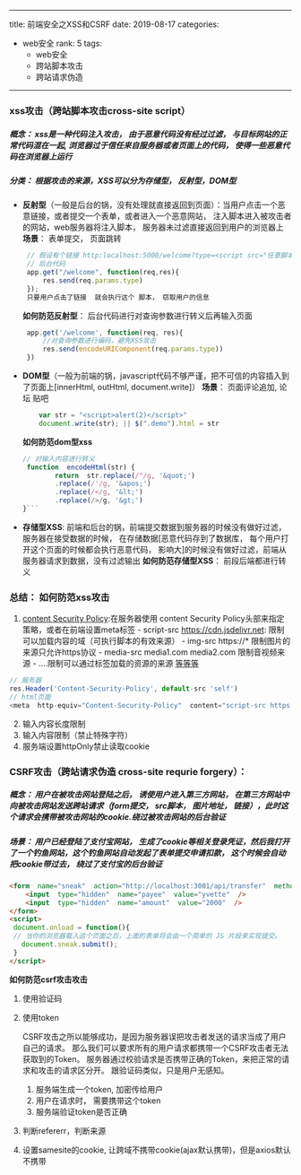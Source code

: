 
---

title: 前端安全之XSS和CSRF
date: 2019-08-17
categories: 
- web安全
rank: 5
tags: 
  - web安全
  - 跨站脚本攻击
  - 跨站请求伪造

---

### xss攻击（跨站脚本攻击cross-site script）
##### 概念： xss是一种代码注入攻击， 由于恶意代码没有经过过滤， 与目标网站的正常代码混在一起, 浏览器过于信任来自服务器或者页面上的代码， 使得一些恶意代码在浏览器上运行
##### 分类： 根据攻击的来源，XSS可以分为存储型， 反射型，DOM型

- **反射型**（一般是后台的锅，没有处理就直接返回到页面）：当用户点击一个恶意链接，或者提交一个表单，或者进入一个恶意网站， 注入脚本进入被攻击者的网站，web服务器将注入脚本， 服务器未过滤直接返回到用户的浏览器上
  **场景**： 表单提交， 页面跳转
	 ```javascript
	  // 假设有个链接 http:localhost:5000/welcome?type=<script src="任意脚本"></script>
	  // 后台代码
	  app.get("/welcome", function(req,res){
		  res.send(req.params.type)
	  });
	  只要用户点击了链接  就会执行这个 脚本， 窃取用户的信息
	 ```
  **如何防范反射型**： 后台代码进行对查询参数进行转义后再输入页面
	 ```  javascript
	  app.get('/welcome', function(req, res){
		  //对查询参数进行编码，避免XSS攻击
		  res.send(encodeURIComponent(req.params.type))
	  })

	```

- **DOM型**（一般为前端的锅，javascript代码不够严谨，把不可信的内容插入到了页面上[innerHtml, outHtml, document.write]）
  **场景**： 页面评论追加, 论坛 贴吧
	``` javascript
		var str = "<script>alert(2)</script>"
		document.write(str); || $(".demo").html = str
	```
	 **如何防范dom型xss**
	``` javascript
	// 对输入内容进行转义
	 function  encodeHtml(str) {
			return  str.replace(/"/g, '&quot;')
			.replace(/'/g, '&apos;')
			.replace(/</g, '&lt;')
			.replace(/>/g, '&gt;')
	}```
- **存储型XSS**: 前端和后台的锅，前端提交数据到服务器的时候没有做好过滤， 服务器在接受数据的时候， 在存储数据[恶意代码存到了数据库， 每个用户打开这个页面的时候都会执行恶意代码， 影响大]的时候没有做好过滤，前端从服务器请求到数据，没有过滤输出
	 **如何防范存储型XSS**： 前段后端都进行转义

### **总结： 如何防范xss攻击**

 1. [content Security Policy](https://developer.mozilla.org/zh-CN/docs/Web/HTTP/CSP):在服务器使用 content Security Policy头部来指定策略，或者在前端设置meta标签
		   -  script-src https://cdn.jsdelivr.net: 限制可以加载内容的域（可执行脚本的有效来源）
		   -  img-src https://*  限制图片的来源只允许https协议
		   -  media-src media1.com media2.com 限制音视频来源
		   -  ....限制可以通过标签加载的资源的来源 [等等等](http://www.ruanyifeng.com/blog/2016/09/csp.html)

 ``` javascript
 // 服务器
 res.Header('Content-Security-Policy', default-src 'self')
 // html页面
<meta  http-equiv="Content-Security-Policy"  content="script-src https://cdn.jsdelivr.net; img-src https://*; child-src 'none';">
 ```

 2.  输入内容长度限制
 3. 输入内容限制（禁止特殊字符）
 4. 服务端设置httpOnly禁止读取cookie


###  CSRF攻击（跨站请求伪造 cross-site requrie forgery）：
##### 概念： 用户在被攻击网站登陆之后， 诱使用户进入第三方网站， 在第三方网站中向被攻击网站发送跨站请求（form提交， src脚本， 图片地址， 链接），此时这个请求会携带被攻击网站的cookie.绕过被攻击网站的后台验证
##### 场景： 用户已经登陆了支付宝网站， 生成了cookie等相关登录凭证，然后我打开了一个钓鱼网站，这个钓鱼网站自动发起了表单提交申请扣款， 这个时候会自动把cookie带过去， 绕过了支付宝的后台验证
```html
<form  name="sneak"  action="http://localhost:3001/api/transfer"  method="post">
	<input  type="hidden"  name="payee"  value="yvette"  />
	<input  type="hidden"  name="amount"  value="2000"  />
</form>
<script>
 document.onload = function(){
 // 当你的浏览器载入这个页面之后，上面的表单将会由一个简单的 JS 片段来实现提交。
   document.sneak.submit();
 }
</script>
```
**如何防范csrf攻击攻击**

 1. 使用验证码
 2. 使用token

	CSRF攻击之所以能够成功，是因为服务器误把攻击者发送的请求当成了用户自己的请求。
	那么我们可以要求所有的用户请求都携带一个CSRF攻击者无法获取到的Token。
	服务器通过校验请求是否携带正确的Token，来把正常的请求和攻击的请求区分开。
	跟验证码类似，只是用户无感知。
	  1. 服务端生成一个token, 加密传给用户
	  2. 用户在请求时， 需要携带这个token
	  3. 服务端验证token是否正确

 4. 判断refererr，判断来源
 5. 设置samesite的cookie, 让跨域不携带cookie(ajax默认携带)，但是axios默认不携带


